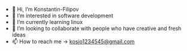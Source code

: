 - 👋 Hi, I’m Konstantin-Filipov
- 👀 I’m interested in software development
- 🌱 I’m currently learning linux
- 💞️ I’m looking to collaborate with people who have creative and fresh ideas 
- 📫 How to reach me -> kosio1234545@gmail.com

<!---
Konstantin-Filipov/Konstantin-Filipov is a ✨ special ✨ repository because its `README.md` (this file) appears on your GitHub profile.
You can click the Preview link to take a look at your changes.
--->
